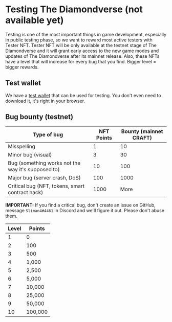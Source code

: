 # Testing The Diamondverse (not available yet)

Testing is one of the most important things in game development, especially
in public testing phase, so we want to reward most active testers with
Tester NFT. Tester NFT will be only available at the testnet stage of The
Diamondverse and it will grant early access to the new game modes and
updates of The Diamondverse after its mainnet release. Also, these NFTs have
a level that will increase for every bug that you find. Bigger level =
bigger rewards.

## Test wallet
We have a [test wallet](https://test-wallet.craftcoin.tech) that can be used
for testing. You don't even need to download it, it's right in your browser.

## Bug bounty (testnet)

| Type of bug                                        | NFT Points | Bounty (mainnet CRAFT) |
|----------------------------------------------------|------------|------------------------|
| Misspelling                                        | 1          | 10                     |
| Minor bug (visual)                                 | 3          | 30                     |
| Bug (something works not the way it's supposed to) | 10         | 100                    |
| Major bug (server crash, DoS)                      | 100        | 1000                   |
| Critical bug (NFT, tokens, smart contract hack)    | 1000       | More                   |

**IMPORTANT:** If you find a critical bug, don't create an issue on GitHub,
message `Sliman4#4461` in Discord and we'll figure it out. Please don't
abuse them.

| Level | Points  |
|-------|---------|
| 1     | 0       |
| 2     | 100     |
| 3     | 500     |
| 4     | 1,000   |
| 5     | 2,500   |
| 6     | 5,000   |
| 7     | 10,000  |
| 8     | 25,000  |
| 9     | 50,000  |
| 10    | 100,000 |
